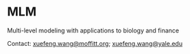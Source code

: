# MLM
Multi-level modeling with applications to biology and finance

Contact: xuefeng.wang@moffitt.org; xuefeng.wang@yale.edu
